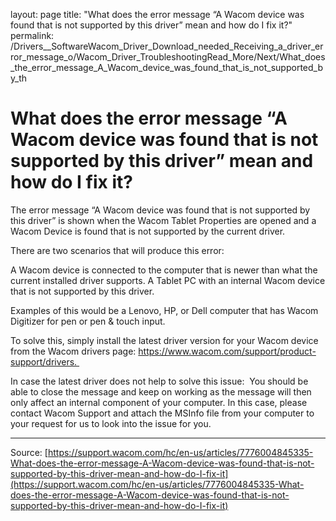 layout: page
title: "What does the error message “A Wacom device was found that is not supported by this driver” mean and how do I fix it?"
permalink: /Drivers__SoftwareWacom_Driver_Download_needed_Receiving_a_driver_error_message_o/Wacom_Driver_TroubleshootingRead_More/Next/What_does_the_error_message_A_Wacom_device_was_found_that_is_not_supported_by_th

# What does the error message “A Wacom device was found that is not supported by this driver” mean and how do I fix it?

The error message “A Wacom device was found that is not supported by this driver” is shown when the Wacom Tablet Properties are opened and a Wacom Device is found that is not supported by the current driver.


There are two scenarios that will produce this error:

A Wacom device is connected to the computer that is newer than what the current installed driver supports.
A Tablet PC with an internal Wacom device that is not supported by this driver.

Examples of this would be a Lenovo, HP, or Dell computer that has Wacom Digitizer for pen or pen & touch input.





To solve this, simply install the latest driver version for your Wacom device from the Wacom drivers page: https://www.wacom.com/support/product-support/drivers. 


In case the latest driver does not help to solve this issue: 
You should be able to close the message and keep on working as the message will then only affect an internal component of your computer. In this case, please contact Wacom Support and attach the MSInfo file from your computer to your request for us to look into the issue for you.

---
Source: [https://support.wacom.com/hc/en-us/articles/7776004845335-What-does-the-error-message-A-Wacom-device-was-found-that-is-not-supported-by-this-driver-mean-and-how-do-I-fix-it](https://support.wacom.com/hc/en-us/articles/7776004845335-What-does-the-error-message-A-Wacom-device-was-found-that-is-not-supported-by-this-driver-mean-and-how-do-I-fix-it)
